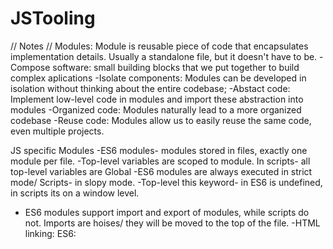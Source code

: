  # JSTooling

// Notes // 
Modules:
Module is reusable piece of code that encapsulates implementation details.
Usually a standalone file, but it doesn't have to be. 
-Compose software: small building blocks that we put together to build complex aplications
-Isolate components: Modules can be developed in isolation without thinking about the entire codebase;
-Abstact code: Implement low-level code in modules and import these abstraction into modules
-Organized code: Modules naturally lead to a more organized codebase
-Reuse code: Modules allow us to easily reuse the same code, even multiple projects.

JS specific Modules
-ES6 modules- modules stored in files, exactly one module per file. 
-Top-level variables are scoped to module. In scripts- all top-level variables are Global
-ES6 modules are always executed in strict mode/ Scripts- in slopy mode. 
-Top-level this keyword- in ES6 is undefined, in scripts its on a window level.
- ES6 modules support import and export of modules, while scripts do not.
Imports are hoises/ they will be moved to the top of the file. 
-HTML linking: 
ES6: <script type= "module">
Script: <script>
-File downloading:
ES6:Asynchronous
Script:Synchronous

How modules are imported:
-1st step is to parse the code, means to just read the code without executing, this is when the imports are hoised. Modules are imported synchronously. Top level imports- which mas imports known before the execution. This makes bundling and dead code elemination possible. 
-After the parsing process the modules are downloaded from the server, that is asynchronous way. Only the parsing is synchronous. After that linking starts. Exported values are not coppied to imports, instead the import is just a refrence to the exported value( like a pointer). 
When the value changes in the exporting module, then same value also changes in the importing module. Its UNIQUE TO ES6. After that the code of 
the imported modules is executed and the process is fineshed. 

//Modern and clean code
Important- Readable code: others can udners, you can can understand it n 1 year, avoid too clever and overcomplicated solutions, variable naming- what they contain, functions naming- what they do. 

General principles- DRY, do not polute global namespace, encapsulate instead, dont use var, use strong type checks(=== and !==)

Main rules for functions: functions should do only 1 thing, do not use more than 3 parameters in a function, use default parameters whenever posible, return same data type as you received, use arrow functions when they can make the code more readable.


OOP: 
Use ES6 classes, encapsulate data and dont mutate it from outside the class
implement method chaining, do not use arrow functions as methods in regular objects. 

Avoid nested code: 
use early return(guard clauses), use ternary or logical operators instead of if, use multiple if insread of if/else-if, avoid for loops, use array methods instead, avoid callback-based asynchronous APIs

Asynchronous code:
Consume promises with async/await for best readability, whenever possible, run promises in parallel(Promise.all), handle errors and promise rejections.

Imperative vs Declarative code

Imperative: 
-Programmer explains 'how to do things'
-We explain the computer, every single step it has to follow to achieve a result.

//telling the computer the exact way we want to double the array
const arr = [2,4,6,8];
const doubled = [];
for (let i = 0; i <arr.length; i++)
    doubled[i] = arr [i]*2;



Declarative:
-Programmer tells 'what to do'
-We simply describe the way computer should achieve the result
-The HOW(step by step instructions) gets abstracted away 

//advising the computer to double the aray in a new array
const arr = [2,4,6,8];
const doubled = arr.map(n => n*2);

Functional programming: 
Declarative programming paradigm
Based on the idea of writing software by combining many pure functions, aoiding side effects and mutating the data.

Side-effect- modification(mutation) of any data OUTSIDE of the function(mutating external variables, logging to console, writing to DOM)

Pure function- function without side efects. Does not depend on external variables, Given the sam inpts, always return the same outputs.

Immutabilit- State(data) is NEVER modified! Instead state is copied and the copy is mutated and returned. 

Functional programming techniques: 
-try to avoid data mutations,
-use built in methds that dont produce side effects
-do data transformation with the methods such as .map, .filter, .reduce
-try to avoid side effects in functions- not always possible.

Declarative syntax:
-use array and object destructuring
-use spread operator(...)
-use the ternary (conditional) operator
-use template literals